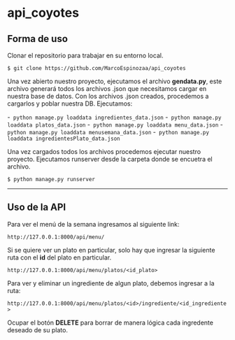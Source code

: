 # api_coyotes

## Forma de uso

Clonar el repositorio para trabajar en su entorno local.

`$ git clone https://github.com/MarcoEspinozaa/api_coyotes`

Una vez abierto nuestro proyecto, ejecutamos el archivo **gendata.py**,
este archivo generará todos los archivos .json que necesitamos cargar en nuestra base de datos.
Con los archivos .json creados, procedemos a cargarlos y poblar nuestra DB.
Ejecutamos:


 -` python manage.py loaddata ingredientes_data.json`
 -` python manage.py loaddata platos_data.json`
 -` python manage.py loaddata menu_data.json`
 -` python manage.py loaddata menusemana_data.json`
 -` python manage.py loaddata ingredientesPlato_data.json`


Una vez cargados todos los archivos procedemos ejecutar nuestro proyecto.
Ejecutamos runserver desde la carpeta donde se encuetra el archivo.

`$ python manage.py runserver`


________________________________________________________________________

## Uso de la API

Para ver el menú de la semana ingresamos al siguiente link:

`http://127.0.0.1:8000/api/menu/`

Si se quiere ver un plato en particular, solo hay que ingresar la siguiente ruta con el **id** del plato en particular.

`http://127.0.0.1:8000/api/menu/platos/<id_plato>`

Para ver y eliminar un ingrediente de algun plato, debemos ingresar a la ruta:

`http://127.0.0.1:8000/api/menu/platos/<id>/ingrediente/<id_ingrediente>`

Ocupar el botón **DELETE** para borrar de manera lógica cada ingredente deseado de su plato.
